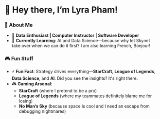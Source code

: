 # 👋 Hey there, I’m Lyra Pham!  

### 🚀 About Me  
- 🧠 **Data Enthusiast | Computer Instructor | Software Developer** 
- 🌱 **Currently Learning**: AI and Data Science—because why let Skynet take over when we can do it first? I am also learning French, Bonjour!
### 🎮 Fun Stuff  
- ⚡ **Fun Fact**: Strategy drives everything—**StarCraft**, **League of Legends**, **Data Science**, and **AI**. Did you see the insights? It's right there.
- 🎮 **Gaming Arsenal**:  
  - **StarCraft** (where I pretend to be a pro)  
  - **League of Legends** (where my teammates definitely blame me for losing)  
  - **No Man’s Sky** (because space is cool and I need an escape from debugging nightmares)  

